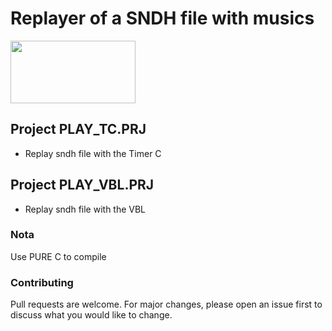 # Replayer of a SNDH file with musics

<img src="https://github.com/NoExtra-Team/Samples/main/master/MUSIC/MYM_V161/SOURCE/C/PLAY_TC.png" width="200" height="100"/><br>
## Project PLAY_TC.PRJ
- Replay sndh file with the Timer C

## Project PLAY_VBL.PRJ
- Replay sndh file with the VBL

### Nota
Use PURE C to compile

### Contributing
Pull requests are welcome. For major changes, please open an issue first to discuss what you would like to change.